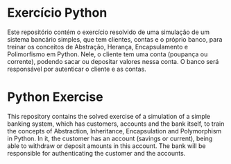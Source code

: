 # Exercício Python

Este repositório contém o exercício resolvido de uma simulação de um sistema bancário simples, que tem clientes, contas e o próprio banco, para treinar os conceitos de Abstração, Herança, Encapsulamento e Polimorfismo em Python.
Nele, o cliente tem uma conta (poupança ou corrente), podendo sacar ou depositar valores nessa conta. O banco será responsável por autenticar o cliente e as contas.


# Python Exercise

This repository contains the solved exercise of a simulation of a simple banking system, which has customers, accounts and the bank itself, to train the concepts of Abstraction, Inheritance, Encapsulation and Polymorphism in Python.
In it, the customer has an account (savings or current), being able to withdraw or deposit amounts in this account. The bank will be responsible for authenticating the customer and the accounts.